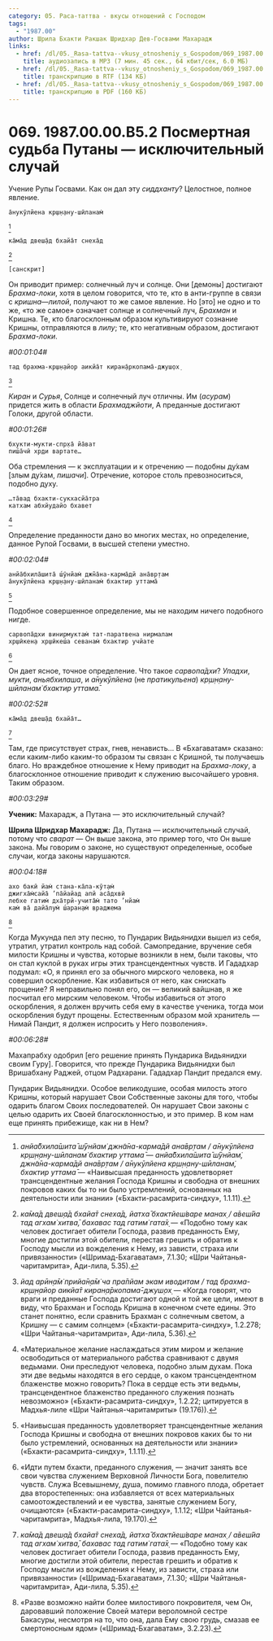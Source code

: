 ```yaml
---
category: 05. Раса-таттва - вкусы отношений с Господом
tags:
  - "1987.00"
author: Шрила Бхакти Ракшак Шридхар Дев-Госвами Махарадж
links:
  - href: /dl/05._Rasa-tattva--vkusy_otnosheniy_s_Gospodom/069_1987.00.00.B5.2_SridharMj_Posmertnaja_sudba_Putany_iskljuchitelnyj_sluchaj.mp3
    title: аудиозапись в MP3 (7 мин. 45 сек., 64 кбит/сек, 6.0 МБ)
  - href: /dl/05._Rasa-tattva--vkusy_otnosheniy_s_Gospodom/069_1987.00.00.B5.2_SridharMj_Posmertnaja_sudba_Putany_iskljuchitelnyj_sluchaj.rtf
    title: транскрипцию в RTF (134 КБ)
  - href: /dl/05._Rasa-tattva--vkusy_otnosheniy_s_Gospodom/069_1987.00.00.B5.2_SridharMj_Posmertnaja_sudba_Putany_iskljuchitelnyj_sluchaj.pdf
    title: транскрипцию в PDF (160 КБ)
---
```


# 069. 1987.00.00.B5.2 Посмертная судьба Путаны — исключительный случай

Учение Рупы Госвами. Как он дал эту *сиддханту*? Целостное, полное явление.

    а̄нукӯлйена кр̣ш̣н̣ану-шӣланам̇
[^_ftn1]

    ка̄ма̄д двеш̣а̄д бхайа̄т снеха̄д
[^_ftn2]

    [санскрит]

Он приводит пример: солнечный луч и солнце. Они [демоны] достигают *Брахма-локи*, хотя в целом говорится, что те, кто в анти-группе в связи с *кришна*—*лилой*, получают то же самое явление. Но [это] не одно и то же, «то же самое» означает солнце и солнечный луч, *Брахман* и Кришна. Те, кто благосклонным образом культивируют сознание Кришны, отправляются в *лилу*; те, кто негативным образом, достигают *Брахма-локи*.

*#00:01:04#*

    тад брахма-кр̣ш̣н̣айор аикйа̄т киран̣а̄ркопама̄-джуш̣ох̣
[^_ftn3]

*Киран* и *Сурья*, Солнце и солнечный луч отличны. Им (*асурам*) придется жить в области *Брахмаджйоти*, А преданные достигают Голоки, другой области.

*#00:01:26#*

    бхукти-мукти-спр̣ха̄ йа̄ват
    пиш́а̄чӣ хр̣ди вартате…

Оба стремления — к эксплуатации и к отречению — подобны ду́хам [злым ду́хам, *пишачи*]. Отречение, которое столь превозноситься, подобно духу.

    …та̄вад бхакти-сукхасйа̄тра
    катхам абхйудайо бхавет
[^_ftn4]

Определение преданности дано во многих местах, но определение, данное Рупой Госвами, в высшей степени уместно.

*#00:02:04#*

    анйа̄бхила̄шита̄ ш́ӯнйам̇ джн̃а̄на-карма̄дй ана̄вр̣там
    а̄нукӯлйена кр̣ш̣н̣ану-шӣланам̇ бхактир уттама̄
[^_ftn5]

Подобное совершенное определение, мы не находим ничего подобного нигде.

    сарвопа̄дхи винирмуктам̇ тат-паратвена нирмалам
    хр̣шӣкен̣а хр̣шӣкеш́а севанам̇ бхактир учйате
[^_ftn6]

Он дает ясное, точное определение. Что такое *сарвопа̄дхи*? *Упадхи*, *мукти*, *аньябхилаша*, и *а̄нукӯлйена* (не *пратикульена*) *кр̣ш̣н̣ану-шӣланам̇ бхактир уттама̄.*

*#00:02:52#*

    ка̄ма̄д двеш̣а̄д бхайа̄т…
[^_ftn7]

Там, где присутствует страх, гнев, ненависть… В «Бхагаватам» сказано: если каким-либо каким-то образом ты связан с Кришной, ты получаешь благо. Но враждебное отношение к Нему приводит на *Брахма-локу*, а благосклонное отношение приводит к служению высочайшего уровня. Таким образом.

*#00:03:29#*

**Ученик:** Махарадж, а Путана — это исключительный случай?

**Шрила Шридхар Махарадж:** Да, Путана — исключительный случай, потому что *сварат* — Он выше закона, это пример того, что Он выше закона. Мы говорим о законе, но существуют определенные, особые случаи, когда законы нарушаются.

*#00:04:18#*

    ахо бакӣ йам̇ стана-ка̄ла-кӯт̣ам̇
    джигха̄м̇сайа̄ ’па̄йайад апй аса̄дхвӣ
    лебхе гатим̇ дха̄трй-учита̄м̇ тато ’нйам̇
    кам̇ ва̄ дайа̄лум̇ ш́аран̣ам̇ враджема
[^_ftn8]

Когда Мукунда пел эту песню, то Пундарик Видьянидхи вышел из себя, утратил, утратил контроль над собой. Самопредание, вручение себя милости Кришны и чувства, которые возникли в нем, были таковы, что он стал куклой в руках игры этих трансцендентных чувств. И Гададхар подумал: «О, я принял его за обычного мирского человека, но я совершил оскорбление. Как избавиться от него, как снискать прощение? Я неправильно понял его, он — великий вайшнав, я же посчитал его мирским человеком. Чтобы избавиться от этого оскорбления, я должен вручить себя ему в качестве ученика, тогда мои оскорбления будут прощены. Естественным образом мой хранитель — Нимай Пандит, я должен испросить у Него позволения».

*#00:06:28#*

Махапрабху одобрил [его решение принять Пундарика Видьянидхи своим Гуру]. Говорится, что прежде Пундарика Видьянидхи был Вришабхану Раджей, отцом Радхарани. Гададхар Пандит предался ему.

Пундарик Видьянидхи. Особое великодушие, особая милость этого Кришны, который нарушает Свои Собственные законы для того, чтобы одарить благом Своих последователей. Он нарушает Свои законы с целью одарить их Своей благосклонностью, и это пример. В ком нам еще принять прибежище, как ни в Нем?

[^_ftn1]: *анйа̄бхила̄шита̄ ш́ӯнйам̇ джн̃а̄на-карма̄дй ана̄вр̣там / а̄нукӯлйена кр̣ш̣н̣ану-шӣланам̇ бхактир уттама̄* — *анйа̄бхила̄шита̄ ш́ӯнйам̇, джн̃а̄на-карма̄дй ана̄вр̣там / а̄нукӯлйена кр̣ш̣н̣ану-шӣланам̇, бхактир уттама̄* — «Наивысшая преданность удовлетворяет трансцендентные желания Господа Кришны и свободна от внешних покровов каких бы то ни было устремлений, основанных на деятельности или знании» («Бхакти-расамрита-синдху», 1.1.11).

[^_ftn2]: *ка̄ма̄д двеш̣а̄д бхайа̄т снеха̄д, йатха̄ бхактйеш́варе манах̣ / а̄веш́йа тад агхам̇ хитва̄, бахавас тад гатим̇ гата̄х̣* — «Подобно тому как человек достигает обители Господа, развив преданность Ему, многие достигли этой обители, перестав грешить и обратив к Господу мысли из вожделения к Нему, из зависти, страха или привязанности» («Шримад-Бхагаватам», 7.1.30; «Шри Чайтанья-чаритамрита», Ади-лила, 5.35).

[^_ftn3]: *йад арӣн̣а̄м̇ прийа̄н̣а̄м̇ ча пра̄пйам экам иводитам / тад брахма-кр̣ш̣н̣айор аикйа̄т киран̣а̄ркопама̄-джуш̣ох̣* — «Когда говорят, что враги и преданные Господа достигают одной и той же цели, имеют в виду, что Брахман и Господь Кришна в конечном счете едины. Это станет понятно, если сравнить Брахман с солнечным светом, а Кришну — с самим солнцем» («Бхакти-расамрита-синдху», 1.2.278; «Шри Чайтанья-чаритамрита», Ади-лила, 5.36).

[^_ftn4]: «Материальное желание наслаждаться этим миром и желание освободиться от материального рабства сравнивают с двумя ведьмами. Они преследуют человека, подобно злым духам. Пока эти две ведьмы находятся в его сердце, о каком трансцендентном блаженстве можно говорить? Пока в сердце есть эти ведьмы, трансцендентное блаженство преданного служения познать невозможно» («Бхакти-расамрита-синдху», 1.2.22; цитируется в Мадхья-лиле «Шри Чайтанья-чаритамриты» (19.176)).

[^_ftn5]: «Наивысшая преданность удовлетворяет трансцендентные желания Господа Кришны и свободна от внешних покровов каких бы то ни было устремлений, основанных на деятельности или знании» («Бхакти-расамрита-синдху», 1.1.11).

[^_ftn6]: «Идти путем бхакти, преданного служения, — значит занять все свои чувства служением Верховной Личности Бога, повелителю чувств. Служа Всевышнему, душа, помимо главного плода, обретает два второстепенных: она избавляется от всех материальных самоотождествлений и ее чувства, занятые служением Богу, очищаются» («Бхакти-расамрита-синдху», 1.1.12; «Шри Чайтанья-чаритамрита», Мадхья-лила, 19.170).

[^_ftn7]: *ка̄ма̄д двеш̣а̄д бхайа̄т снеха̄д, йатха̄ бхактйеш́варе манах̣ / а̄веш́йа тад агхам̇ хитва̄, бахавас тад гатим̇ гата̄х̣* — «Подобно тому как человек достигает обители Господа, развив преданность Ему, многие достигли этой обители, перестав грешить и обратив к Господу мысли из вожделения к Нему, из зависти, страха или привязанности» («Шримад-Бхагаватам», 7.1.30; «Шри Чайтанья-чаритамрита», Ади-лила, 5.35).

[^_ftn8]: «Разве возможно найти более милостивого покровителя, чем Он, даровавший положение Своей матери вероломной сестре Бакасуры, несмотря на то, что она, дала Ему свою грудь, смазав ее смертоносным ядом» («Шримад-Бхагаватам», 3.2.23).

